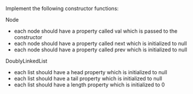 Implement the following constructor functions:

Node

- each node should have a property called val which is passed to the constructor
- each node should have a property called next which is initialized to null
- each node should have a property called prev which is initialized to null

DoublyLinkedList

- each list should have a head property which is initialized to null
- each list should have a tail property which is initialized to null
- each list should have a length property which is initialized to 0

